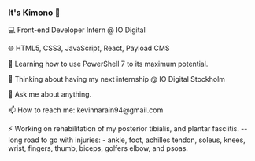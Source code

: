 ### It's Kimono 👋

💻  Front-end Developer Intern @ IO Digital 
<p>
🌐  HTML5, CSS3, JavaScript, React, Payload CMS
<p>
<p>
🌱 Learning how to use PowerShell 7 to its maximum potential.
<p>
🤔 Thinking about having my next internship @ IO Digital Stockholm
<p>
💬 Ask me about anything.
<p>
📫 How to reach me: kevinnarain94@gmail.com
<p>
⚡ Working on rehabilitation of my posterior tibialis, and plantar fasciitis.
-- long road to go with injuries:
- ankle, foot, achilles tendon, soleus, knees, wrist, fingers, thumb, biceps, golfers elbow, and psoas.

